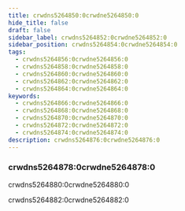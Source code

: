 ```yaml
---
title: crwdns5264850:0crwdne5264850:0
hide_title: false
draft: false
sidebar_label: crwdns5264852:0crwdne5264852:0
sidebar_position: crwdns5264854:0crwdne5264854:0
tags:
  - crwdns5264856:0crwdne5264856:0
  - crwdns5264858:0crwdne5264858:0
  - crwdns5264860:0crwdne5264860:0
  - crwdns5264862:0crwdne5264862:0
  - crwdns5264864:0crwdne5264864:0
keywords:
  - crwdns5264866:0crwdne5264866:0
  - crwdns5264868:0crwdne5264868:0
  - crwdns5264870:0crwdne5264870:0
  - crwdns5264872:0crwdne5264872:0
  - crwdns5264874:0crwdne5264874:0
description: crwdns5264876:0crwdne5264876:0
---
```


### crwdns5264878:0crwdne5264878:0

crwdns5264880:0crwdne5264880:0

crwdns5264882:0crwdne5264882:0
